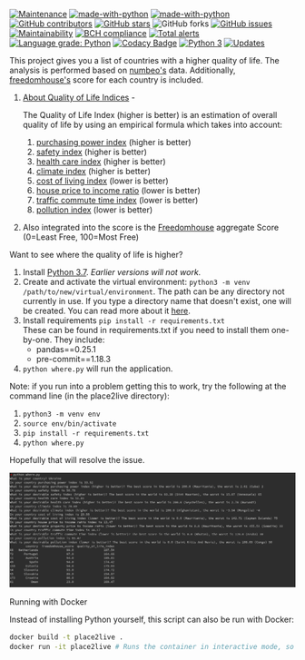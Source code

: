 [![Maintenance](https://img.shields.io/badge/Maintained%3F-yes-green.svg)](https://GitHub.com/serhii73/place2live/graphs/commit-activity)
[![made-with-python](https://img.shields.io/badge/Made%20with-Python-1f425f.svg)](https://www.python.org/)
[![made-with-python](https://img.shields.io/badge/code%20style-black-000000.svg)](https://github.com/python/black)
[![GitHub contributors](https://img.shields.io/github/contributors/serhii73/place2live.svg)](https://GitHub.com/serhii73/place2live/graphs/contributors/)
[![GitHub stars](https://img.shields.io/github/stars/serhii73/place2live.svg?style=social&label=Star&maxAge=2592000)](https://GitHub.com/serhii73/place2live/stargazers/)
![GitHub forks](https://img.shields.io/github/forks/serhii73/place2live.svg?style=social)
[![GitHub issues](https://img.shields.io/github/issues/serhii73/place2live.svg)](https://GitHub.com/serhii73/place2live/issues/)
[![Maintainability](https://api.codeclimate.com/v1/badges/47e4016232ba87ac5d4e/maintainability)](https://codeclimate.com/github/serhii73/place2live/maintainability)
[![BCH compliance](https://bettercodehub.com/edge/badge/serhii73/place2live?branch=master)](https://bettercodehub.com/)
[![Total alerts](https://img.shields.io/lgtm/alerts/g/serhii73/place2live.svg?logo=lgtm&logoWidth=18)](https://lgtm.com/projects/g/serhii73/place2live/alerts/)
[![Language grade: Python](https://img.shields.io/lgtm/grade/python/g/serhii73/place2live.svg?logo=lgtm&logoWidth=18)](https://lgtm.com/projects/g/serhii73/place2live/context:python)
[![Codacy Badge](https://api.codacy.com/project/badge/Grade/64ddc9cc228b4fc485f0d08a55f41977)](https://app.codacy.com/app/serhii73/place2live?utm_source=github.com&utm_medium=referral&utm_content=serhii73/place2live&utm_campaign=Badge_Grade_Dashboard)
[![Python 3](https://pyup.io/repos/github/serhii73/place2live/python-3-shield.svg)](https://pyup.io/repos/github/serhii73/place2live/)
[![Updates](https://pyup.io/repos/github/serhii73/place2live/shield.svg)](https://pyup.io/repos/github/serhii73/place2live/)

This project gives you a list of countries with a higher quality of life.
The analysis is performed based on [numbeo's](https://www.numbeo.com) data.
Additionally, [freedomhouse's](https://freedomhouse.org) score for each country is included.

1. [About Quality of Life Indices](https://www.numbeo.com/quality-of-life/indices_explained.jsp) -

    The Quality of Life Index (higher is better) is an estimation of overall quality of life by using an empirical formula which takes into account:
    1. [purchasing power index](https://www.numbeo.com/cost-of-living/cpi_explained.jsp) (higher is better)
    2. [safety index](https://www.numbeo.com/crime/indices_explained.jsp) (higher is better)
    3. [health care index](https://www.numbeo.com/health-care/indices_explained.jsp) (higher is better)
    4. [climate index](https://www.numbeo.com/climate/indices_explained.jsp) (higher is better)
    5. [cost of living index](https://www.numbeo.com/cost-of-living/cpi_explained.jsp) (lower is better)
    6. [house price to income ratio](https://www.numbeo.com/property-investment/indicators_explained.jsp) (lower is better)
    7. [traffic commute time index](https://www.numbeo.com/traffic/indices_explained.jsp) (lower is better)
    8. [pollution index](https://www.numbeo.com/pollution/indices_explained.jsp) (lower is better)

2. Also integrated into the score is the [Freedomhouse](https://freedomhouse.org) aggregate Score (0=Least Free, 100=Most Free)

Want to see where the quality of life is higher?

1. Install [Python 3.7](https://www.python.org/). *Earlier versions will not work.*
2. Create and activate the virtual environment: `python3 -m venv /path/to/new/virtual/environment`. The path can be any directory not currently in use. If you type a directory name that doesn't exist, one will be created. You can read more about it [here](https://docs.python.org/3.7/library/venv.html).
3. Install requirements `pip install -r requirements.txt`<br>These can be found in requirements.txt if you need to install them one-by-one. They include:
    * pandas==0.25.1
    * pre-commit==1.18.3
4. `python where.py` will run the application.

Note: if you run into a problem getting this to work, try the following at the command line (in the place2live directory):
1. `python3 -m venv env`
2. `source env/bin/activate`
3. `pip install -r requirements.txt`
4. `python where.py`

Hopefully that will resolve the issue.

![run the script](./img/run_script.png)

Running with Docker

Instead of installing Python yourself, this script can also be run with Docker:

```bash
docker build -t place2live .
docker run -it place2live # Runs the container in interactive mode, so the script has access to stdin of the host machine
```
